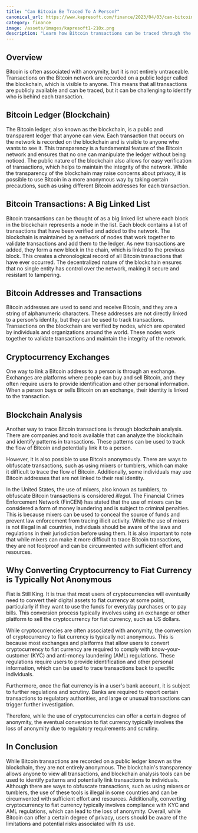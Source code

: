 ```yaml
---
title: "Can Bitcoin Be Traced To A Person?"
canonical_url: https://www.kapresoft.com/finance/2023/04/03/can-bitcoin-be-traced-to-a-person.html
category: finance
image: /assets/images/kapresoft1-210x.png
description: "Learn how Bitcoin transactions can be traced through the blockchain, exchanges, and analysis, but also how it can be used anonymously."
---
```


## Overview

Bitcoin is often associated with anonymity, but it is not entirely untraceable. Transactions on the Bitcoin network are recorded on a public ledger called the blockchain, which is visible to anyone. This means that all transactions are publicly available and can be traced, but it can be challenging to identify who is behind each transaction.<!--excerpt-->

## Bitcoin Ledger (Blockchain)

The Bitcoin ledger, also known as the blockchain, is a public and transparent ledger that anyone can view. Each transaction that occurs on the network is recorded on the blockchain and is visible to anyone who wants to see it. This transparency is a fundamental feature of the Bitcoin network and ensures that no one can manipulate the ledger without being noticed. The public nature of the blockchain also allows for easy verification of transactions, which helps to maintain the integrity of the network. While the transparency of the blockchain may raise concerns about privacy, it is possible to use Bitcoin in a more anonymous way by taking certain precautions, such as using different Bitcoin addresses for each transaction.

## Bitcoin Transactions: A Big Linked List

Bitcoin transactions can be thought of as a big linked list where each block in the blockchain represents a node in the list. Each block contains a list of transactions that have been verified and added to the network. The blockchain is maintained by a network of nodes that work together to validate transactions and add them to the ledger. As new transactions are added, they form a new block in the chain, which is linked to the previous block. This creates a chronological record of all Bitcoin transactions that have ever occurred. The decentralized nature of the blockchain ensures that no single entity has control over the network, making it secure and resistant to tampering.

## Bitcoin Addresses and Transactions

Bitcoin addresses are used to send and receive Bitcoin, and they are a string of alphanumeric characters. These addresses are not directly linked to a person's identity, but they can be used to track transactions. Transactions on the blockchain are verified by nodes, which are operated by individuals and organizations around the world. These nodes work together to validate transactions and maintain the integrity of the network.

## Cryptocurrency Exchanges

One way to link a Bitcoin address to a person is through an exchange. Exchanges are platforms where people can buy and sell Bitcoin, and they often require users to provide identification and other personal information. When a person buys or sells Bitcoin on an exchange, their identity is linked to the transaction.

## Blockchain Analysis

Another way to trace Bitcoin transactions is through blockchain analysis. There are companies and tools available that can analyze the blockchain and identify patterns in transactions. These patterns can be used to track the flow of Bitcoin and potentially link it to a person.

However, it is also possible to use Bitcoin anonymously. There are ways to obfuscate transactions, such as using mixers or tumblers, which can make it difficult to trace the flow of Bitcoin. Additionally, some individuals may use Bitcoin addresses that are not linked to their real identity.

In the United States, the use of mixers, also known as tumblers, to obfuscate Bitcoin transactions is considered _illegal_. The Financial Crimes Enforcement Network (FinCEN) has stated that the use of mixers can be considered a form of money laundering and is subject to criminal penalties. This is because mixers can be used to conceal the source of funds and prevent law enforcement from tracing illicit activity. While the use of mixers is not illegal in all countries, individuals should be aware of the laws and regulations in their jurisdiction before using them. It is also important to note that while mixers can make it more difficult to trace Bitcoin transactions, they are not foolproof and can be circumvented with sufficient effort and resources.

## Why Converting Cryptocurrency to Fiat Currency is Typically Not Anonymous

Fiat is Still King.  It is true that most users of cryptocurrencies will eventually need to convert their digital assets to fiat currency at some point, particularly if they want to use the funds for everyday purchases or to pay bills. This conversion process typically involves using an exchange or other platform to sell the cryptocurrency for fiat currency, such as US dollars.

While cryptocurrencies are often associated with anonymity, the conversion of cryptocurrency to fiat currency is typically not anonymous. This is because most exchanges and platforms that allow users to convert cryptocurrency to fiat currency are required to comply with know-your-customer (KYC) and anti-money laundering (AML) regulations. These regulations require users to provide identification and other personal information, which can be used to trace transactions back to specific individuals.

Furthermore, once the fiat currency is in a user's bank account, it is subject to further regulations and scrutiny. Banks are required to report certain transactions to regulatory authorities, and large or unusual transactions can trigger further investigation.

Therefore, while the use of cryptocurrencies can offer a certain degree of anonymity, the eventual conversion to fiat currency typically involves the loss of anonymity due to regulatory requirements and scrutiny.

## In Conclusion

While Bitcoin transactions are recorded on a public ledger known as the blockchain, they are not entirely anonymous. The blockchain's transparency allows anyone to view all transactions, and blockchain analysis tools can be used to identify patterns and potentially link transactions to individuals. Although there are ways to obfuscate transactions, such as using mixers or tumblers, the use of these tools is illegal in some countries and can be circumvented with sufficient effort and resources. Additionally, converting cryptocurrency to fiat currency typically involves compliance with KYC and AML regulations, which can lead to the loss of anonymity. Overall, while Bitcoin can offer a certain degree of privacy, users should be aware of the limitations and potential risks associated with its use.

